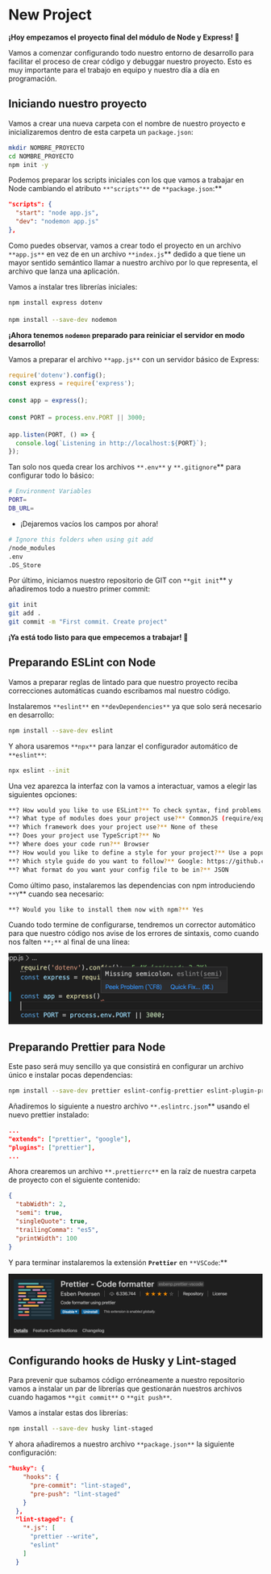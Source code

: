 # New Project

**¡Hoy empezamos el proyecto final del módulo de Node y Express! 🎉** 

Vamos a comenzar configurando todo nuestro entorno de desarrollo para facilitar el proceso de crear código y debuggar nuestro proyecto. Esto es muy importante para el trabajo en equipo y nuestro día a día en programación.

## Iniciando nuestro proyecto

Vamos a crear una nueva carpeta con el nombre de nuestro proyecto e inicializaremos dentro de esta carpeta un `package.json`:

```bash
mkdir NOMBRE_PROYECTO
cd NOMBRE_PROYECTO
npm init -y
```

Podemos preparar los scripts iniciales con los que vamos a trabajar en Node cambiando el atributo `**"scripts"**` de `**package.json`:**

```json
"scripts": {
  "start": "node app.js",
  "dev": "nodemon app.js"
},
```

Como puedes observar, vamos a crear todo el proyecto en un archivo `**app.js**` en vez de en un archivo `**index.js`** dedido a que tiene un mayor sentido semántico llamar a nuestro archivo por lo que representa, el archivo que lanza una aplicación.

Vamos a instalar tres librerías iniciales:

```bash
npm install express dotenv

npm install --save-dev nodemon
```

**¡Ahora tenemos `nodemon` preparado para reiniciar el servidor en modo desarrollo!**

Vamos a preparar el archivo `**app.js**` con un servidor básico de Express:

```jsx
require('dotenv').config();
const express = require('express');

const app = express();

const PORT = process.env.PORT || 3000;

app.listen(PORT, () => {
  console.log(`Listening in http://localhost:${PORT}`);
});
```

Tan solo nos queda crear los archivos `**.env**` y `**.gitignore`** para configurar todo lo básico:

```bash
# Environment Variables
PORT=
DB_URL=
```

- ¡Dejaremos vacíos los campos por ahora!

```bash
# Ignore this folders when using git add
/node_modules
.env
.DS_Store
```

Por último, iniciamos nuestro repositorio de GIT con `**git init`** y añadiremos todo a nuestro primer commit:

```bash
git init
git add .
git commit -m "First commit. Create project"
```

**¡Ya está todo listo para que empecemos a trabajar! 🚀**

## Preparando ESLint con Node

Vamos a preparar reglas de lintado para que nuestro proyecto reciba correcciones automáticas cuando escribamos mal nuestro código.

Instalaremos `**eslint**` en `**devDependencies**` ya que solo será necesario en desarrollo:

```bash
npm install --save-dev eslint
```

Y ahora usaremos `**npx**` para lanzar el configurador automático de `**eslint**`:

```bash
npx eslint --init
```

Una vez aparezca la interfaz con la vamos a interactuar, vamos a elegir las siguientes opciones:

```bash
**? How would you like to use ESLint?** To check syntax, find problems, and enforce code style
**? What type of modules does your project use?** CommonJS (require/exports)
**? Which framework does your project use?** None of these
**? Does your project use TypeScript?** No
**? Where does your code run?** Browser
**? How would you like to define a style for your project?** Use a popular style guide
**? Which style guide do you want to follow?** Google: https://github.com/google/eslint-config-google
**? What format do you want your config file to be in?** JSON
```

Como último paso, instalaremos las dependencias con npm introduciendo `**Y`** cuando sea necesario:

```bash
**? Would you like to install them now with npm?** Yes
```

Cuando todo termine de configurarse, tendremos un corrector automático para que nuestro código nos avise de los errores de sintaxis, como cuando nos falten `**;**` al final de una línea:

![./assets/10/Captura_de_pantalla_2020-05-06_a_las_16.02.41.png](./assets/10/Captura_de_pantalla_2020-05-06_a_las_16.02.41.png)

## Preparando Prettier para Node

Este paso será muy sencillo ya que consistirá en configurar un archivo único e instalar pocas dependencias:

```bash
npm install --save-dev prettier eslint-config-prettier eslint-plugin-prettier 
```

Añadiremos lo siguiente a nuestro archivo `**.eslintrc.json`** usando el nuevo prettier instalado:

```json
...
"extends": ["prettier", "google"],
"plugins": ["prettier"],
...
```

Ahora crearemos un archivo `**.prettierrc**` en la raíz de nuestra carpeta de proyecto con el siguiente contenido:

```json
{
  "tabWidth": 2,
  "semi": true,
  "singleQuote": true,
  "trailingComma": "es5",
  "printWidth": 100
}
```

Y para terminar instalaremos la extensión **`Prettier`** en `**VSCode`:**

![./assets/10/Captura_de_pantalla_2020-05-06_a_las_16.08.14.png](./assets/10/Captura_de_pantalla_2020-05-06_a_las_16.08.14.png)

## Configurando hooks de Husky y Lint-staged

Para prevenir que subamos código erróneamente a nuestro repositorio vamos a instalar un par de librerías que gestionarán nuestros archivos cuando hagamos `**git commit**`  o `**git push**`.

Vamos a instalar estas dos librerías:

```bash
npm install --save-dev husky lint-staged
```

Y ahora añadiremos a nuestro archivo `**package.json**` la siguiente configuración:

```json
"husky": {
    "hooks": {
      "pre-commit": "lint-staged",
      "pre-push": "lint-staged"
    }
  },
  "lint-staged": {
    "*.js": [
      "prettier --write",
      "eslint"
    ]
  }
```